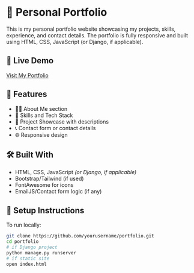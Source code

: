 # 💼 Personal Portfolio

This is my personal portfolio website showcasing my projects, skills, experience, and contact details. The portfolio is fully responsive and built using HTML, CSS, JavaScript (or Django, if applicable).

## 🔗 Live Demo
[Visit My Portfolio]( https://bkhemanthraj.github.io/Portfolio/) <!-- Replace with your actual deployed URL -->

## 📂 Features
- 👨‍💻 About Me section
- 🧠 Skills and Tech Stack
- 📁 Project Showcase with descriptions
- 📞 Contact form or contact details
- 🌐 Responsive design

## 🛠️ Built With
- HTML, CSS, JavaScript *(or Django, if applicable)*
- Bootstrap/Tailwind (if used)
- FontAwesome for icons
- EmailJS/Contact form logic (if any)

## 🚀 Setup Instructions

To run locally:

```bash
git clone https://github.com/yourusername/portfolio.git
cd portfolio
# if Django project
python manage.py runserver
# if static site
open index.html
